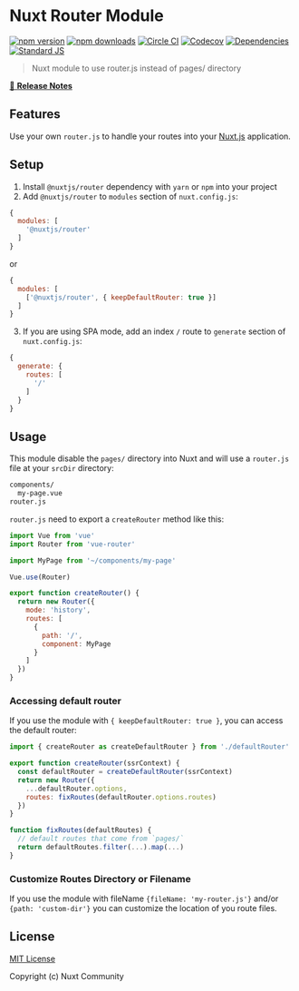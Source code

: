 # Nuxt Router Module

[![npm version][npm-version-src]][npm-version-href]
[![npm downloads][npm-downloads-src]][npm-downloads-href]
[![Circle CI][circle-ci-src]][circle-ci-href]
[![Codecov][codecov-src]][codecov-href]
[![Dependencies][david-dm-src]][david-dm-href]
[![Standard JS][standard-js-src]][standard-js-href]

> Nuxt module to use router.js instead of pages/ directory

[📖 **Release Notes**](https://github.com/nuxt-community/router-module/releases)

## Features

Use your own `router.js` to handle your routes into your [Nuxt.js](https://nuxtjs.org) application.

## Setup

1. Install `@nuxtjs/router` dependency with `yarn` or `npm` into your project
2. Add `@nuxtjs/router` to `modules` section of `nuxt.config.js`:

```js
{
  modules: [
    '@nuxtjs/router'
  ]
}
```

or

```js
{
  modules: [
    ['@nuxtjs/router', { keepDefaultRouter: true }]
  ]
}
```

3. If you are using SPA mode, add an index `/` route to `generate` section of `nuxt.config.js`:

```js
{
  generate: {
    routes: [
      '/'
    ]
  }
}
```

## Usage

This module disable the `pages/` directory into Nuxt and will use a `router.js` file at your `srcDir` directory:

```bash
components/
  my-page.vue
router.js
```

`router.js` need to export a `createRouter` method like this:

```js
import Vue from 'vue'
import Router from 'vue-router'

import MyPage from '~/components/my-page'

Vue.use(Router)

export function createRouter() {
  return new Router({
    mode: 'history',
    routes: [
      {
        path: '/',
        component: MyPage
      }
    ]
  })
}
```

### Accessing default router

If you use the module with `{ keepDefaultRouter: true }`, you can access the default router:

```js
import { createRouter as createDefaultRouter } from './defaultRouter'

export function createRouter(ssrContext) {
  const defaultRouter = createDefaultRouter(ssrContext)
  return new Router({
    ...defaultRouter.options,
    routes: fixRoutes(defaultRouter.options.routes)
  })
}

function fixRoutes(defaultRoutes) {
  // default routes that come from `pages/`
  return defaultRoutes.filter(...).map(...)
}
```

### Customize Routes Directory or Filename

If you use the module with fileName `{fileName: 'my-router.js'}` and/or `{path: 'custom-dir'}` you can customize the location of you route files.

## License

[MIT License](./LICENSE)

Copyright (c) Nuxt Community

<!-- Badges -->
[npm-version-src]: https://img.shields.io/npm/dt/@nuxtjs/router.svg?style=flat-square
[npm-version-href]: https://npmjs.com/package/@nuxtjs/router
[npm-downloads-src]: https://img.shields.io/npm/v/@nuxtjs/router/latest.svg?style=flat-square
[npm-downloads-href]: https://npmjs.com/package/@nuxtjs/router
[circle-ci-src]: https://img.shields.io/circleci/project/github/nuxt-community/router-module.svg?style=flat-square
[circle-ci-href]: https://circleci.com/gh/nuxt-community/router-module
[codecov-src]: https://img.shields.io/codecov/c/github/nuxt-community/router-module.svg?style=flat-square
[codecov-href]: https://codecov.io/gh/nuxt-community/router-module
[david-dm-src]: https://david-dm.org/nuxt-community/router-module/status.svg?style=flat-square
[david-dm-href]: https://david-dm.org/nuxt-community/router-module
[standard-js-src]: https://img.shields.io/badge/code_style-standard-brightgreen.svg?style=flat-square
[standard-js-href]: https://standardjs.com
